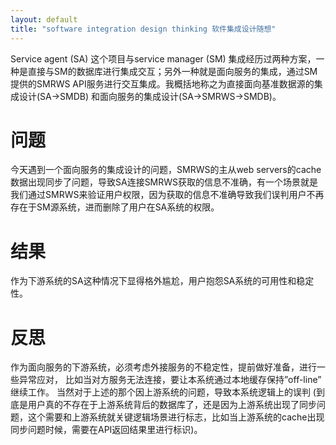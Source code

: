 ```yaml
---
layout: default
title: "software integration design thinking 软件集成设计随想"
---
```


Service agent (SA) 这个项目与service manager (SM) 集成经历过两种方案，一种是直接与SM的数据库进行集成交互；另外一种就是面向服务的集成，通过SM提供的SMRWS API服务进行交互集成。我概括地称之为直接面向基准数据源的集成设计(SA->SMDB) 和面向服务的集成设计(SA->SMRWS->SMDB)。

# 问题

今天遇到一个面向服务的集成设计的问题，SMRWS的主从web servers的cache数据出现同步了问题，导致SA连接SMRWS获取的信息不准确，有一个场景就是我们通过SMRWS来验证用户权限，因为获取的信息不准确导致我们误判用户不再存在于SM源系统，进而删除了用户在SA系统的权限。

# 结果

作为下游系统的SA这种情况下显得格外尴尬，用户抱怨SA系统的可用性和稳定性。

# 反思

作为面向服务的下游系统，必须考虑外接服务的不稳定性，提前做好准备，进行一些异常应对， 比如当对方服务无法连接，要让本系统通过本地缓存保持”off-line” 继续工作。
当然对于上述的那个因上游系统的问题，导致本系统逻辑上的误判 (到底是用户真的不存在于上游系统背后的数据库了，还是因为上游系统出现了同步问题，这个需要和上游系统就关键逻辑场景进行标志，比如当上游系统的cache出现同步问题时候，需要在API返回结果里进行标识)。
